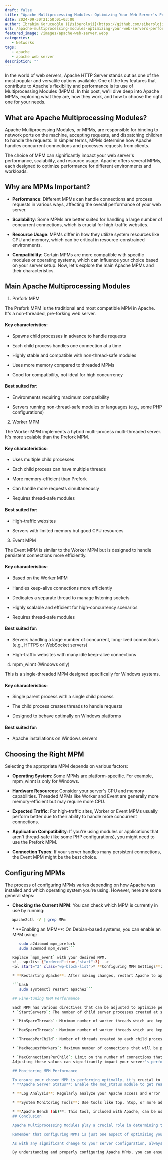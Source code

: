 ```yaml
---
draft: false
title: "Apache Multiprocessing Modules: Optimizing Your Web Server's Performance"
date: 2024-09-30T21:50:01+03:00
author: İbrahim Korucuoğlu ([@siberoloji](https://github.com/siberoloji))
url: /apache-multiprocessing-modules-optimizing-your-web-servers-performance/
featured_image: /images/apache-web-server.webp
categories:
   - Networks
tags:
   - apache
   - apache web server
description: ""
---
```

In the world of web servers, Apache HTTP Server stands out as one of the most popular and versatile options available. One of the key features that contribute to Apache's flexibility and performance is its use of Multiprocessing Modules (MPMs). In this post, we'll dive deep into Apache MPMs, exploring what they are, how they work, and how to choose the right one for your needs.

## What are Apache Multiprocessing Modules?

Apache Multiprocessing Modules, or MPMs, are responsible for binding to network ports on the machine, accepting requests, and dispatching children to handle the requests. In simpler terms, MPMs determine how Apache handles concurrent connections and processes requests from clients.

The choice of MPM can significantly impact your web server's performance, scalability, and resource usage. Apache offers several MPMs, each designed to optimize performance for different environments and workloads.

## Why are MPMs Important?
* **Performance**: Different MPMs can handle connections and process requests in various ways, affecting the overall performance of your web server.

* **Scalability**: Some MPMs are better suited for handling a large number of concurrent connections, which is crucial for high-traffic websites.

* **Resource Usage**: MPMs differ in how they utilize system resources like CPU and memory, which can be critical in resource-constrained environments.

* **Compatibility**: Certain MPMs are more compatible with specific modules or operating systems, which can influence your choice based on your server setup.
Now, let's explore the main Apache MPMs and their characteristics.

## Main Apache Multiprocessing Modules

1. Prefork MPM

The Prefork MPM is the traditional and most compatible MPM in Apache. It's a non-threaded, pre-forking web server.
#### Key characteristics:
* Spawns child processes in advance to handle requests

* Each child process handles one connection at a time

* Highly stable and compatible with non-thread-safe modules

* Uses more memory compared to threaded MPMs

* Good for compatibility, not ideal for high concurrency

#### Best suited for:
* Environments requiring maximum compatibility

* Servers running non-thread-safe modules or languages (e.g., some PHP configurations)
2. Worker MPM

The Worker MPM implements a hybrid multi-process multi-threaded server. It's more scalable than the Prefork MPM.
#### Key characteristics:
* Uses multiple child processes

* Each child process can have multiple threads

* More memory-efficient than Prefork

* Can handle more requests simultaneously

* Requires thread-safe modules

#### Best suited for:
* High-traffic websites

* Servers with limited memory but good CPU resources
3. Event MPM

The Event MPM is similar to the Worker MPM but is designed to handle persistent connections more efficiently.
#### Key characteristics:
* Based on the Worker MPM

* Handles keep-alive connections more efficiently

* Dedicates a separate thread to manage listening sockets

* Highly scalable and efficient for high-concurrency scenarios

* Requires thread-safe modules

#### Best suited for:
* Servers handling a large number of concurrent, long-lived connections (e.g., HTTPS or WebSocket servers)

* High-traffic websites with many idle keep-alive connections
4. mpm_winnt (Windows only)

This is a single-threaded MPM designed specifically for Windows systems.
#### Key characteristics:
* Single parent process with a single child process

* The child process creates threads to handle requests

* Designed to behave optimally on Windows platforms

#### Best suited for:
* Apache installations on Windows servers
## Choosing the Right MPM

Selecting the appropriate MPM depends on various factors:
* **Operating System**: Some MPMs are platform-specific. For example, mpm_winnt is only for Windows.

* **Hardware Resources**: Consider your server's CPU and memory capabilities. Threaded MPMs like Worker and Event are generally more memory-efficient but may require more CPU.

* **Expected Traffic**: For high-traffic sites, Worker or Event MPMs usually perform better due to their ability to handle more concurrent connections.

* **Application Compatibility**: If you're using modules or applications that aren't thread-safe (like some PHP configurations), you might need to use the Prefork MPM.

* **Connection Types**: If your server handles many persistent connections, the Event MPM might be the best choice.
## Configuring MPMs

The process of configuring MPMs varies depending on how Apache was installed and which operating system you're using. However, here are some general steps:
* **Checking the Current MPM**: You can check which MPM is currently in use by running:

```bash
   apache2ctl -V | grep MPm
```
<!-- wp:list {"ordered":true,"start":2} -->
<ol start="2" class="wp-block-list">* **Enabling an MPM**: On Debian-based systems, you can enable an MPM using:

```bash
   sudo a2dismod mpm_prefork
   sudo a2enmod mpm_event```

Replace `mpm_event` with your desired MPM.
<!-- wp:list {"ordered":true,"start":3} -->
<ol start="3" class="wp-block-list">* **Configuring MPM Settings**: MPM settings are typically configured in the Apache configuration file. For example, on Ubuntu, you might edit `/etc/apache2/mods-available/mpm_event.conf` for the Event MPM.

* **Restarting Apache**: After making changes, restart Apache to apply them:

```bash
   sudo systemctl restart apache2```

## Fine-tuning MPM Performance

Each MPM has various directives that can be adjusted to optimize performance. Here are some key directives for the Event MPM as an example:
* `StartServers`: The number of child server processes created at startup.

* `MinSpareThreads`: Minimum number of worker threads which are kept spare.

* `MaxSpareThreads`: Maximum number of worker threads which are kept spare.

* `ThreadsPerChild`: Number of threads created by each child process.

* `MaxRequestWorkers`: Maximum number of connections that will be processed simultaneously.

* `MaxConnectionsPerChild`: Limit on the number of connections that an individual child server process will handle.
Adjusting these values can significantly impact your server's performance, but it requires careful testing and monitoring to find the optimal configuration for your specific use case.

## Monitoring MPM Performance

To ensure your chosen MPM is performing optimally, it's crucial to monitor your server's performance. Some tools and techniques for this include:
* **Apache Server Status**: Enable the mod_status module to get real-time statistics about your server's performance.

* **Log Analysis**: Regularly analyze your Apache access and error logs to identify performance issues.

* **System Monitoring Tools**: Use tools like top, htop, or more advanced solutions like Nagios or Zabbix to monitor system resource usage.

* **Apache Bench (ab)**: This tool, included with Apache, can be used for benchmarking your server's performance under different loads.
## Conclusion

Apache Multiprocessing Modules play a crucial role in determining the performance and behavior of your web server. While the Event MPM is often the best choice for modern, high-traffic websites, the right choice depends on your specific needs, hardware resources, and software compatibility.

Remember that configuring MPMs is just one aspect of optimizing your Apache server. Other factors, such as proper caching strategies, efficient use of Apache modules, and overall system tuning, are equally important for achieving optimal performance.

As with any significant change to your server configuration, always test thoroughly in a staging environment before applying changes to your production server. Monitor your server's performance closely after making changes, and be prepared to adjust your configuration as your needs evolve.

By understanding and properly configuring Apache MPMs, you can ensure that your web server is operating at peak efficiency, providing the best possible experience for your users.
